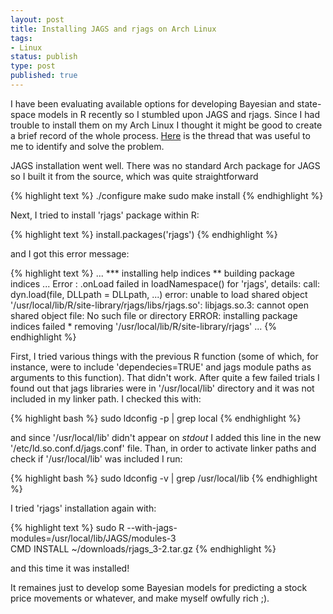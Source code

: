 ```yaml
---
layout: post
title: Installing JAGS and rjags on Arch Linux
tags:
- Linux
status: publish
type: post
published: true
---
```


I have been evaluating available options for developing Bayesian and state-space models in R recently so I stumbled upon JAGS and rjags. Since I had trouble to install them on my Arch Linux I thought it might be good to create a brief record of the whole process. [Here](http://sourceforge.net/projects/mcmc-jags/forums/forum/610037/topic/4996525) 
is the thread that was useful to me to identify and solve the problem.

JAGS installation went well. There was no standard Arch package for JAGS so I built it from the source, which was quite straightforward 

{% highlight text %}
./configure 
make
sudo make install
{% endhighlight %}

Next, I tried to install 'rjags' package within R: 

{% highlight text %}
install.packages('rjags') 
{% endhighlight %}

and I got this error message: 

{% highlight text %}
...
*** installing help indices 
** building package indices ... 
Error : .onLoad failed in loadNamespace() for 'rjags', details:
call: dyn.load(file, DLLpath = DLLpath, ...) 
error: unable to load shared object 
'/usr/local/lib/R/site-library/rjags/libs/rjags.so': 
libjags.so.3: cannot open shared object file: 
No such file or directory 
ERROR: installing package indices failed * 
removing '/usr/local/lib/R/site-library/rjags'
...
{% endhighlight %}

First, I tried various things with the previous R function (some of which, for instance, were to include 'dependecies=TRUE' and jags module paths as arguments to this function). That didn't work. After quite a few failed trials I found out that jags libraries were in '/usr/local/lib' directory and it was not included in my linker path. I checked this with:

{% highlight bash %}
sudo ldconfig -p | grep local
{% endhighlight %}

and since '/usr/local/lib' didn't appear on *stdout* I added this line in the new '/etc/ld.so.conf.d/jags.conf' file. Than, in order to activate linker paths and check if '/usr/local/lib' was included I run:

{% highlight bash %}
sudo ldconfig -v | grep /usr/local/lib
{% endhighlight %}

I tried 'rjags' installation again with:

{% highlight text %}
sudo R --with-jags-modules=/usr/local/lib/JAGS/modules-3 \
CMD INSTALL ~/downloads/rjags_3-2.tar.gz
{% endhighlight %}

and this time it was installed! 

It remaines just to develop some Bayesian models for predicting a stock price movements or whatever, and make myself owfully rich ;).  





